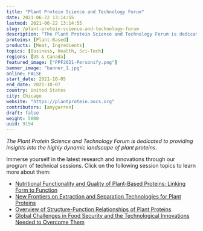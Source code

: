 ```yaml
---
title: "Plant Protein Science and Technology Forum"
date: 2021-06-22 13:14:55
lastmod: 2021-06-22 13:14:55
slug: /plant-protein-science-and-technology-forum
description: "The Plant Protein Science and Technology Forum is dedicated to providing insights into the highly dynamic landscape of plant proteins.Immerse yourself in the latest research and innovations through our program of technical sessions. Click on the following session topics to learn more about them:"
proteins: [Plant-Based]
products: [Meat, Ingredients]
topics: [Business, Health, Sci-Tech]
regions: [US & Canada]
featured_image: ["PPF2021-Personify.png"]
banner_image: "banner_1.jpg"
online: FALSE
start_date: 2021-10-05
end_date: 2021-10-07
country: United States
city: Chicago
website: "https://plantprotein.aocs.org"
contributors: [amygarren]
draft: false
weight: 5000
uuid: 9194
---
```

<p><em>The Plant Protein Science and Technology Forum is dedicated to providing insights into the highly dynamic landscape of plant proteins.</em></p>
<p>Immerse yourself in the latest research and innovations through our program of technical sessions. Click on the following session topics to learn more about them:</p>
<ul>
<li><a href="https://plantprotein.aocs.org/x4240#nutritional">Nutritional Functionality and Quality of Plant-Based Proteins: Linking Form to Function</a></li>
<li><a href="https://plantprotein.aocs.org/x4240#new">New Frontiers on Extraction and Separation Technologies for Plant Proteins</a></li>
<li><a href="https://plantprotein.aocs.org/x4240#overview">Overview of Structure-Function Relationships of Plant Proteins</a></li>
<li><a href="https://plantprotein.aocs.org/x4240#global">Global Challenges in Food Security and the Technological Innovations Needed to Overcome Them</a></li>
</ul>
